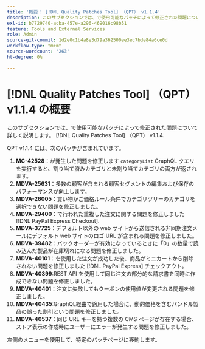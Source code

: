 ```yaml
---
title: '概要： [!DNL Quality Patches Tool] （QPT） v1.1.4'
description: このサブセクションでは、で使用可能なパッチによって修正された問題について詳しく説明します。 [!DNL Quality Patches Tool] （QPT） v1.1.4.
exl-id: b7729740-acba-457e-a296-469016c98b51
feature: Tools and External Services
role: Admin
source-git-commit: 1d2e0c1b4a8e3d79a362500ee3ec7bde84a6ce0d
workflow-type: tm+mt
source-wordcount: '263'
ht-degree: 0%

---
```


# [!DNL Quality Patches Tool] （QPT） v1.1.4 の概要

このサブセクションでは、で使用可能なパッチによって修正された問題について詳しく説明します。 [!DNL Quality Patches Tool] （QPT） v1.1.4.

QPT v1.1.4 には、次のパッチが含まれています。

1. **MC-42528**：が発生した問題を修正します `categoryList` GraphQL クエリを実行すると、割り当て済みカテゴリと未割り当てカテゴリの両方が返されます。
1. **MDVA-25631**：多数の顧客が含まれる顧客セグメントの編集および保存のパフォーマンスが向上します。
1. **MDVA-26005**：買い物かご価格ルール条件でカテゴリツリーのカテゴリを選択できない問題を修正しました。
1. **MDVA-29400**：で行われた重複した注文に関する問題を修正しました [!DNL PayPal Express Checkout].
1. **MDVA-37725**：デフォルト以外の web サイトから送信される非同期注文メールにデフォルト web サイトのロゴ URL が含まれる問題を修正しました。
1. **MDVA-39482**：バックオーダーが有効になっているときに「0」の数量で読み込んだ製品が在庫切れになる問題を修正しました。
1. **MDVA-40101**：を使用した注文が成功した後、商品がミニカートから削除されない問題を修正しました [!DNL PayPal Express] チェックアウト。
1. **MDVA-40399**:REST API を使用して同じ注文の部分的な請求書を同時に作成できない問題を修正しました。
1. **MDVA-40401**：注文に失敗してもクーポンの使用値が変更される問題を修正しました。
1. **MDVA-40435**:GraphQL経由で適用した場合に、動的価格を含むバンドル製品の誤った割引という問題を修正しました。
1. **MDVA-40537**：同じ URL キーを持つ複数の CMS ページが存在する場合、ストア表示の作成時にユーザーにエラーが発生する問題を修正しました。

左側のメニューを使用して、特定のパッチページに移動します。
